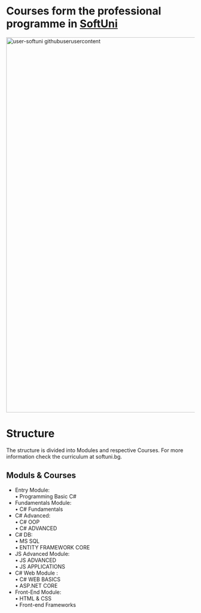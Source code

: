 # Courses form the professional programme in [SoftUni](https://softuni.bg/trainings/courses)
<img width="1000" alt="user-softuni githubuserusercontent" src="https://user-images.githubusercontent.com/64635613/119897634-9c857d80-bf38-11eb-8248-2cc0068b5b12.png">

# Structure
The structure is divided into Modules and respective Courses. For more information check the curriculum at softuni.bg.

## Moduls & Courses
* Entry Module:  
  • Programming Basic C#
* Fundamentals Module:   
  • C# Fundamentals
* C# Advanced:  
  • C# OOP         
  • C# ADVANCED 
* C# DB:  
  • MS SQL    
  • ENTITY FRAMEWORK CORE
* JS Advanced Module:    
  • JS ADVANCED   
  • JS APPLICATIONS
* C# Web Module :       
  • C# WEB BASICS        
  • ASP.NET CORE      
* Front-End Module:   
  • HTML & CSS      
  • Front-end Frameworks
